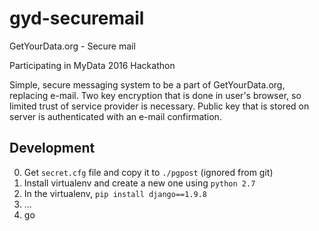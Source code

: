 # gyd-securemail

GetYourData.org - Secure mail

Participating in MyData 2016 Hackathon

Simple, secure messaging system to be a part of GetYourData.org, replacing e-mail. Two key encryption that is done in user's browser, so limited trust of service provider is necessary. Public key that is stored on server is authenticated with an e-mail confirmation.

## Development

0. Get `secret.cfg` file and copy it to `./pgpost` (ignored from
   git)
1. Install virtualenv and create a new one using `python 2.7`
2. In the virtualenv, `pip install django==1.9.8`
3. ...
4. go
